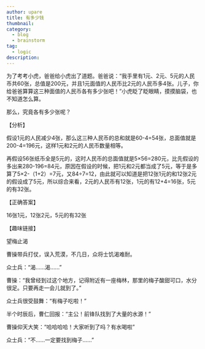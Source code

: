 ```yaml
---
author: upare
title: 有多少钱
thumbnail:
category:
  - blog
  - brainstorm
tag:
  - logic
description: 
---
```

为了考考小虎，爸爸给小虎出了道题。爸爸说：“我手里有1元、2元、5元的人民币共60张，总值是200元，并且1元面值的人民币比2元的人民币多4张。儿子，你给爸爸算算这三种面值的人民币各有多少张吧！”小虎眨了眨眼睛，摸摸脑袋，也不知道怎么算。

那么，究竟各有多少张呢？

【分析】

假设1元的人民减少4张，那么这三种人民币的总和就是60-4=54张，总面值就是200-4=196元，这样1元和2元的人民币数量相等。

再假设56张纸币全是5元的，这时人民币的总面值就是5×56=280元，比先假设的多出来280-196=84元，原因在假设的时候，把1元和2元都当成了5元，等于是多算了5×2-（1+2）=7元，又84÷7=12，由此就可以知道是把12张1元的和12张2元的假设成了5元，所以综合来看，2元的人民币有12张，1元的有12+4=16张，5元的有32张。

【正确答案】

16张1元，12张2元，5元的有32张

【趣味链接】

望梅止渴

曹操带兵打仗，误入荒漠，不几日，众将士饥渴难耐。

众士兵：“渴……渴……”

曹操：“我曾经到过这个地方，记得附近有一座梅林，那里的梅子酸甜可口，水分很足。只要再走一会儿就到了。”

众士兵很受鼓舞：“有梅子吃啦！”

半个时辰后，曹仁回报：“主公！前锋队找到了大量的水源！”

曹操仰天大笑：“哈哈哈哈！大家听到了吗？有水喝啦”

众士兵：“不……一定要找到梅子……”